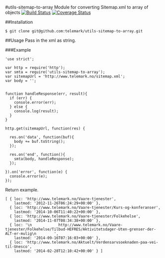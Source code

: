#utils-sitemap-to-array
Module for converting Sitemap.xml to array of objects [![Build Status](https://travis-ci.org/telemark/utils-sitemap-to-array.svg?branch=master)](https://travis-ci.org/telemark/utils-sitemap-to-array) [![Coverage Status](https://coveralls.io/repos/telemark/utils-sitemap-to-array/badge.svg?branch=master)](https://coveralls.io/r/telemark/utils-sitemap-to-array?branch=master)

##Installation
```
$ git clone git@github.com:telemark/utils-sitemap-to-array.git
```

##Usage
Pass in the xml as string.

###Example

```
'use strict';

var http = require('http');
var smta = require('utils-sitemap-to-array');
var sitemapUrl = 'http://www.telemark.no/sitemap.xml';
var body = '';


function handleResponse(err, result){
  if (err) {
    console.error(err);
  } else {
    console.log(result);
  }
}

http.get(sitemapUrl, function(res) {

  res.on('data', function(buf){
    body += buf.toString();
  });

  res.on('end', function(){
    smta(body, handleResponse);
  });

}).on('error', function(e) {
  console.error(e);
});
```

Return example.

```
[ { loc: 'http://www.telemark.no/Vaare-tjenester',
    lastmod: '2012-11-26T06:24:29+00:00' },
  { loc: 'http://www.telemark.no/Vaare-tjenester/Kurs-og-konferanser',
    lastmod: '2014-10-06T11:40:22+00:00' },
  { loc: 'http://www.telemark.no/Vaare-tjenester/Folkehelse',
    lastmod: '2014-11-07T08:34:38+00:00' },
  { loc: '\n            http://www.telemark.no/Vaare-tjenester/Folkehelse/Tilbud-HEFRES/Aktivitetsdager-Uten-grenser-der-ALT-er-mulig\n        ',
    lastmod: '2014-09-16T07:16:03+00:00' },
  { loc: 'http://www.telemark.no/Aktuelt/Verdensarvsoeknaden-paa-vei-til-Unesco',
    lastmod: '2014-02-28T12:10:42+00:00' } ]
```